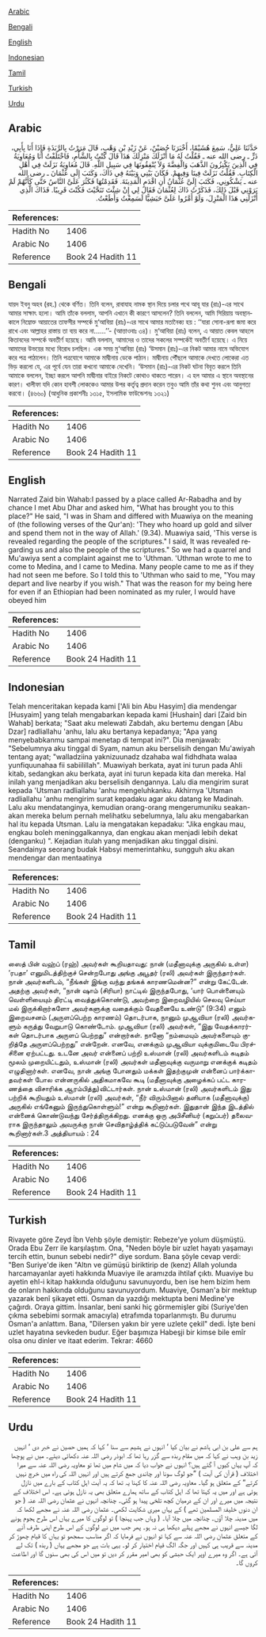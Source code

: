 [Arabic](#arabic)

[Bengali](#bengali)

[English](#english)

[Indonesian](#indonesian)

[Tamil](#tamil)

[Turkish](#turkish)

[Urdu](#urdu)

## Arabic


<div dir="rtl" lang="ar" style={{fontSize:'larger',backgroundColor:'#f8f9fa',padding:20}}>
حَدَّثَنَا عَلِيٌّ، سَمِعَ هُشَيْمًا، أَخْبَرَنَا حُصَيْنٌ، عَنْ زَيْدِ بْنِ وَهْبٍ، قَالَ مَرَرْتُ بِالرَّبَذَةِ فَإِذَا أَنَا بِأَبِي، ذَرٍّ ـ رضى الله عنه ـ فَقُلْتُ لَهُ مَا أَنْزَلَكَ مَنْزِلَكَ هَذَا قَالَ كُنْتُ بِالشَّأْمِ، فَاخْتَلَفْتُ أَنَا وَمُعَاوِيَةُ فِي الَّذِينَ يَكْنِزُونَ الذَّهَبَ وَالْفِضَّةَ وَلاَ يُنْفِقُونَهَا فِي سَبِيلِ اللَّهِ‏.‏ قَالَ مُعَاوِيَةُ نَزَلَتْ فِي أَهْلِ الْكِتَابِ‏.‏ فَقُلْتُ نَزَلَتْ فِينَا وَفِيهِمْ‏.‏ فَكَانَ بَيْنِي وَبَيْنَهُ فِي ذَاكَ، وَكَتَبَ إِلَى عُثْمَانَ ـ رضى الله عنه ـ يَشْكُونِي، فَكَتَبَ إِلَىَّ عُثْمَانُ أَنِ اقْدَمِ الْمَدِينَةَ‏.‏ فَقَدِمْتُهَا فَكَثُرَ عَلَىَّ النَّاسُ حَتَّى كَأَنَّهُمْ لَمْ يَرَوْنِي قَبْلَ ذَلِكَ، فَذَكَرْتُ ذَاكَ لِعُثْمَانَ فَقَالَ لِي إِنْ شِئْتَ تَنَحَّيْتَ فَكُنْتَ قَرِيبًا‏.‏ فَذَاكَ الَّذِي أَنْزَلَنِي هَذَا الْمَنْزِلَ، وَلَوْ أَمَّرُوا عَلَىَّ حَبَشِيًّا لَسَمِعْتُ وَأَطَعْتُ‏.‏
</div>
<div style={{backgroundColor:'#f8f9fa',padding:20, marginBottom: 10}}><table> <thead> <tr> <th>References:</th> <th></th> </tr> </thead> <tbody><tr><td>Hadith No</td><td>1406</td></tr><tr><td>Arabic No</td><td>1406</td></tr><tr><td>Reference</td><td>Book 24 Hadith 11</td></tr></tbody></table></div>

## Bengali


<div dir="ltr" lang="bn" style={{fontSize:'larger',backgroundColor:'#f8f9fa',padding:20}}>
যায়দ ইবনু অহব (রহ.) থেকে বর্ণিত। তিনি বলেন, রাবাযাহ নামক স্থান দিয়ে চলার পথে আবূ যার (রাঃ)-এর সাথে আমার সাক্ষাৎ হলো। আমি তাঁকে বললাম, আপনি এখানে কী কারণে আসলেন? তিনি বললেন, আমি সিরিয়ায় অবস্থানকালে নিম্নোক্ত আয়াতের তাফসীর সম্পর্কে মু‘আবিয়া (রাঃ)-এর সাথে আমার মতানৈক্য হয় : ‘‘যারা সোনা-রূপা জমা করে রাখে এবং আল্লাহর রাস্তায় তা ব্যয় করে না......’’- (আত্তাওবাঃ ৩৪)। মু‘আবিয়া (রাঃ) বলেন, এ আয়াত কেবল আহলে কিতাবদের সম্পর্কে অবতীর্ণ হয়েছে। আমি বললাম, আমাদের ও তাদের সকলের সম্পর্কেই অবতীর্ণ হয়েছে। এ নিয়ে আমাদের উভয়ের মধ্যে বিরোধ চলছিল। এক সময় মু‘আবিয়া (রাঃ) ‘উসমান (রাঃ)-এর নিকট আমার নামে অভিযোগ করে পত্র পাঠালেন। তিনি পত্রযোগে আমাকে মাদ্বীনায় ডেকে পাঠান। মাদ্বীনায় পৌঁছলে আমাকে দেখতে লোকেরা এত ভিড় করলো যে, এর পূর্বে যেন তারা কখনো আমাকে দেখেনি। ‘উসমান (রাঃ)-এর নিকট ঘটনা বিবৃত করলে তিনি আমাকে বললেন, ইচ্ছা করলে আপনি মাদ্বীনার বাইরে নিকটে কোথাও থাকতে পারেন। এ হল আমার এ স্থানে অবস্থানের কারণ। খালীফা যদি কোন হাবশী লোককেও আমার উপর কর্তৃত্ব প্রদান করেন তবুও আমি তাঁর কথা শুনব এবং আনুগত্য করবো। (৪৬৬০) (আধুনিক প্রকাশনীঃ ১৩১৫, ইসলামিক ফাউন্ডেশনঃ ১৩২১)
</div>
<div style={{backgroundColor:'#f8f9fa',padding:20, marginBottom: 10}}><table> <thead> <tr> <th>References:</th> <th></th> </tr> </thead> <tbody><tr><td>Hadith No</td><td>1406</td></tr><tr><td>Arabic No</td><td>1406</td></tr><tr><td>Reference</td><td>Book 24 Hadith 11</td></tr></tbody></table></div>

## English


<div dir="ltr" lang="en" style={{fontSize:'larger',backgroundColor:'#f8f9fa',padding:20}}>
Narrated Zaid bin Wahab:I passed by a place called Ar-Rabadha and by chance I met Abu Dhar and asked him, "What has brought you to this place?" He said, "I was in Sham and differed with Muawiya on the meaning of (the following verses of the Qur'an): 'They who hoard up gold and silver and spend them not in the way of Allah.' (9.34). Muawiya said, 'This verse is revealed regarding the people of the scriptures." I said, It was revealed regarding us and also the people of the scriptures." So we had a quarrel and Mu'awiya sent a complaint against me to 'Uthman. 'Uthman wrote to me to come to Medina, and I came to Medina. Many people came to me as if they had not seen me before. So I told this to 'Uthman who said to me, "You may depart and live nearby if you wish." That was the reason for my being here for even if an Ethiopian had been nominated as my ruler, I would have obeyed him
</div>
<div style={{backgroundColor:'#f8f9fa',padding:20, marginBottom: 10}}><table> <thead> <tr> <th>References:</th> <th></th> </tr> </thead> <tbody><tr><td>Hadith No</td><td>1406</td></tr><tr><td>Arabic No</td><td>1406</td></tr><tr><td>Reference</td><td>Book 24 Hadith 11</td></tr></tbody></table></div>

## Indonesian


<div dir="ltr" lang="id" style={{fontSize:'larger',backgroundColor:'#f8f9fa',padding:20}}>
Telah menceritakan kepada kami ['Ali bin Abu Hasyim] dia mendengar [Husyaim] yang telah mengabarkan kepada kami [Hushain] dari [Zaid bin Wahab] berkata; "Saat aku melewati Zabdah, aku bertemu dengan [Abu Dzar] radliallahu 'anhu, lalu aku bertanya kepadanya; "Apa yang menyebabkanmu sampai menetap di tempat ini?". Dia menjawab: "Sebelumnya aku tinggal di Syam, namun aku berselisih dengan Mu'awiyah tentang ayat; "walladziina yaknizuunadz dzahaba wal fidhdhata walaa yunfiquunahaa fii sabiilillah". Muawiyah berkata, ayat ini turun pada Ahli kitab, sedangkan aku berkata, ayat ini turun kepada kita dan mereka. Hal inilah yang menjadikan aku berselisih dengannya. Lalu dia mengirim surat kepada 'Utsman radliallahu 'anhu mengeluhkanku. Akhirnya 'Utsman radliallahu 'anhu mengirim surat kepadaku agar aku datang ke Madinah. Lalu aku mendatanginya, kemudian orang-orang mengerumuniku seakan-akan mereka belum pernah melihatku sebelumnya, lalu aku mengabarkan hal itu kepada Utsman. Lalu ia mengatakan kepadaku: "Jika engkau mau, engkau boleh meninggalkannya, dan engkau akan menjadi lebih dekat (denganku) ". Kejadian itulah yang menjadikan aku tinggal disini. Seandainya seorang budak Habsyi memerintahku, sungguh aku akan mendengar dan mentaatinya
</div>
<div style={{backgroundColor:'#f8f9fa',padding:20, marginBottom: 10}}><table> <thead> <tr> <th>References:</th> <th></th> </tr> </thead> <tbody><tr><td>Hadith No</td><td>1406</td></tr><tr><td>Arabic No</td><td>1406</td></tr><tr><td>Reference</td><td>Book 24 Hadith 11</td></tr></tbody></table></div>

## Tamil


<div dir="ltr" lang="ta" style={{fontSize:'larger',backgroundColor:'#f8f9fa',padding:20}}>
ஸைத் பின் வஹ்ப் (ரஹ்) அவர்கள் கூறியதாவது: நான் (மதீனாவுக்கு அருகில் உள்ள) ‘ரபதா’ எனுமிடத்திற்குச் சென்றபோது அங்கு அபூதர் (ரலி) அவர்கள் இருந்தார்கள். நான் அவர்களிடம், “நீங்கள் இங்கு வந்து தங்கக் காரணமென்ன?” என்று கேட்டேன். அதற்கு அவர்கள், “நான் ஷாம் (சிரியா) நாட்டில் இருந்தபோது, ‘யார் பொன்னையும் வெள்ளியையும் திரட்டி வைத்துக்கொண்டு, அவற்றை இறைவழியில் செலவு செய்யா மல் இருக்கிறார்களோ அவர்களுக்கு வதைக்கும் வேதனையே உண்டு” (9:34) எனும் இறைவசனம் (அருளப்பெற்ற காரணம்) தொடர்பாக, நானும் முஆவியா (ரலி) அவர்களும் கருத்து வேறுபாடு கொண்டோம். முஆவியா (ரலி) அவர்கள், “இது வேதக்காரர்கள் தொடர்பாக அருளப் பெற்றது” என்றார்கள். நானோ “நம்மையும் அவர்களையும் குறித்தே அருளப்பெற்றது” என்றேன். எனவே, எனக்கும் முஆவியா வுக்குமிடையே பிரச்சினை ஏற்பட்டது. உடனே அவர் என்னைப் பற்றி உஸ்மான் (ரலி) அவர்களிடம் கடிதம் மூலம் முறையிட்டதும், உஸ்மான் (ரலி) அவர்கள் மதீனாவுக்கு வருமாறு எனக்குக் கடிதம் எழுதினார்கள். எனவே, நான் அங்கு போனதும் மக்கள் இதற்குமுன் என்னைப் பார்க்காதவர்கள் போல என்னருகில் அதிகமாகவே கூடி (மதீனாவுக்கு அழைக்கப் பட்ட காரணத்தை விசாரிக்க ஆரம்பித்து)விட்டார்கள். நான் உஸ்மான் (ரலி) அவர்களிடம் இது பற்றிக் கூறியதும் உஸ்மான் (ரலி) அவர்கள், “நீர் விரும்பினால் தனியாக (மதீனாவுக்கு) அருகில் எங்கேனும் இருந்துகொள்ளும்!” என்று கூறினார்கள். இதுதான் இந்த இடத்தில் என்னைக் கொண்டுவந்து சேர்த்திருக்கிறது. எனக்கு ஒரு அபிசீனியர் (கறுப்பர்) தலைவராக இருந்தாலும் அவருக்கு நான் செவிதாழ்த்திக் கட்டுப்படுவேன்” என்று கூறினார்கள்.3 அத்தியாயம் : 24
</div>
<div style={{backgroundColor:'#f8f9fa',padding:20, marginBottom: 10}}><table> <thead> <tr> <th>References:</th> <th></th> </tr> </thead> <tbody><tr><td>Hadith No</td><td>1406</td></tr><tr><td>Arabic No</td><td>1406</td></tr><tr><td>Reference</td><td>Book 24 Hadith 11</td></tr></tbody></table></div>

## Turkish


<div dir="ltr" lang="tr" style={{fontSize:'larger',backgroundColor:'#f8f9fa',padding:20}}>
Rivayete göre Zeyd İbn Vehb şöyle demiştir: Rebeze'ye yolum düşmüştü. Orada Ebu Zerr ile karşılaştım. Ona, "Neden böyle bir uzlet hayatı yaşamayı tercih ettin, bunun sebebi nedir?" diye sordum. Bana şöyle cevap verdi: "Ben Suriye'de iken "Altın ve gümüşü biriktirip de (kenz) Allah yolunda harcamayanlar ayeti hakkında Muaviye ile aramızda ihtilaf çıktı. Muaviye bu ayetin ehl-i kitap hakkında olduğunu savunuyordu, ben ise hem bizim hem de onların hakkında olduğunu savunuyordum. Muaviye, Osman'a bir mektup yazarak benî şikayet etti. Osman da yazdığı mektupta beni Medine'ye çağırdı. Oraya gittim. İnsanlar, beni sanki hiç görmemişler gibi (Suriye'den çıkma sebebimi sormak amacıyla) etrafımda toparlanmıştı. Bu durumu Osman'a anlattım. Bana, "Dilersen yakın bir yere uzlete çekil" dedi. İşte beni uzlet hayatına sevkeden budur. Eğer başımıza Habeşji bir kimse bile emîr olsa onu dinler ve itaat ederim. Tekrar: 4660
</div>
<div style={{backgroundColor:'#f8f9fa',padding:20, marginBottom: 10}}><table> <thead> <tr> <th>References:</th> <th></th> </tr> </thead> <tbody><tr><td>Hadith No</td><td>1406</td></tr><tr><td>Arabic No</td><td>1406</td></tr><tr><td>Reference</td><td>Book 24 Hadith 11</td></tr></tbody></table></div>

## Urdu


<div dir="rtl" lang="ur" style={{fontSize:'larger',backgroundColor:'#f8f9fa',padding:20}}>
ہم سے علی بن ابی ہاشم نے بیان کیا ‘ انہوں نے ہشیم سے سنا ‘ کہا کہ ہمیں حصین نے خبر دی ‘ انہیں زید بن وہب نے کہا کہ میں مقام ربذہ سے گزر رہا تھا کہ ابوذر رضی اللہ عنہ دکھائی دیئے۔ میں نے پوچھا کہ آپ یہاں کیوں آ گئے ہیں؟ انہوں نے جواب دیا کہ میں شام میں تھا تو معاویہ رضی اللہ عنہ سے میرا اختلاف ( قرآن کی آیت ) ”جو لوگ سونا اور چاندی جمع کرتے ہیں اور انہیں اللہ کی راہ میں خرچ نہیں کرتے“ کے متعلق ہو گیا۔ معاویہ رضی اللہ عنہ کا کہنا یہ تھا کہ یہ آیت اہل کتاب کے بارے میں نازل ہوئی ہے اور میں یہ کہتا تھا کہ اہل کتاب کے ساتھ ہمارے متعلق بھی یہ نازل ہوئی ہے۔ اس اختلاف کے نتیجہ میں میرے اور ان کے درمیان کچھ تلخی پیدا ہو گئی۔ چنانچہ انہوں نے عثمان رضی اللہ عنہ ( جو ان دنوں خلیفۃ المسلمین تھے ) کے یہاں میری شکایت لکھی۔ عثمان رضی اللہ عنہ نے مجھے لکھا کہ میں مدینہ چلا آؤں۔ چنانچہ میں چلا آیا۔ ( وہاں جب پہنچا ) تو لوگوں کا میرے یہاں اس طرح ہجوم ہونے لگا جیسے انہوں نے مجھے پہلے دیکھا ہی نہ ہو۔ پھر جب میں نے لوگوں کے اس طرح اپنی طرف آنے کے متعلق عثمان رضی اللہ عنہ سے کہا تو انہوں نے فرمایا کہ اگر مناسب سمجھو تو یہاں کا قیام چھوڑ کر مدینہ سے قریب ہی کہیں اور جگہ الگ قیام اختیار کر لو۔ یہی بات ہے جو مجھے یہاں ( ربذہ ) تک لے آئی ہے۔ اگر وہ میرے اوپر ایک حبشی کو بھی امیر مقرر کر دیں تو میں اس کی بھی سنوں گا اور اطاعت کروں گا۔
</div>
<div style={{backgroundColor:'#f8f9fa',padding:20, marginBottom: 10}}><table> <thead> <tr> <th>References:</th> <th></th> </tr> </thead> <tbody><tr><td>Hadith No</td><td>1406</td></tr><tr><td>Arabic No</td><td>1406</td></tr><tr><td>Reference</td><td>Book 24 Hadith 11</td></tr></tbody></table></div>